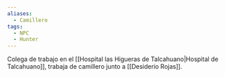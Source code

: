 ```yaml
---
aliases:
  - Camillero
tags:
  - NPC
  - Hunter
---
```

Colega de trabajo en el [[Hospital las Higueras de Talcahuano|Hospital de Talcahuano]], trabaja de camillero junto a [[Desiderio Rojas]].